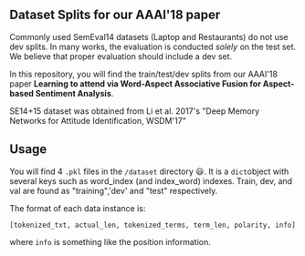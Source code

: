 ## Dataset Splits for our AAAI'18 paper

Commonly used SemEval14 datasets (Laptop and Restaurants) do not use 
dev splits. In many works, the evaluation is conducted *solely* on the test set. We believe that proper evaluation should include a dev set.

In this repository, you will find the train/test/dev splits from our
AAAI'18 paper **Learning to attend via Word-Aspect Associative Fusion for
Aspect-based Sentiment Analysis**.

SE14+15 dataset was obtained from Li et al. 2017's "Deep Memory Networks
for Attitude Identification, WSDM'17"

## Usage

You will find 4 `.pkl` files in the `/dataset` directory :smiley:. It is a `dict`object with several keys such as word_index (and index_word) indexes.
Train, dev, and val are found as "training",'dev' and "test" respectively.

The format of each data instance is:

```
[tokenized_txt, actual_len, tokenized_terms, term_len, polarity, info]
```
where `info` is something like the position information.





